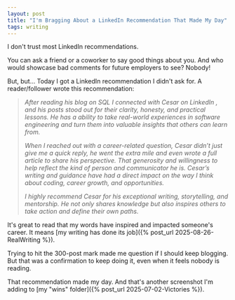 ```yaml
---
layout: post
title: "I'm Bragging About a LinkedIn Recommendation That Made My Day"
tags: writing
---
```


I don't trust most LinkedIn recommendations.

You can ask a friend or a coworker to say good things about you. And who would showcase bad comments for future employers to see? Nobody!

But, but... Today I got a LinkedIn recommendation I didn't ask for. A reader/follower wrote this recommendation:

> _After reading his blog on SQL I connected with Cesar on LinkedIn , and his posts stood out for their clarity, honesty, and practical lessons. He has a ability to take real-world experiences in software engineering and turn them into valuable insights that others can learn from._
>
> _When I reached out with a career-related question, Cesar didn’t just give me a quick reply, he went the extra mile and even wrote a full article to share his perspective. That generosity and willingness to help reflect the kind of person and communicator he is. Cesar’s writing and guidance have had a direct impact on the way I think about coding, career growth, and opportunities._
>
> _I highly recommend Cesar for his exceptional writing, storytelling, and mentorship. He not only shares knowledge but also inspires others to take action and define their own paths._

It's great to read that my words have inspired and impacted someone's career. It means [my writing has done its job]({% post_url 2025-08-26-RealWriting %}).

Trying to hit the 300-post mark made me question if I should keep blogging. But that was a confirmation to keep doing it, even when it feels nobody is reading.

That recommendation made my day. And that's another screenshot I'm adding to [my "wins" folder]({% post_url 2025-07-02-Victories %}).
